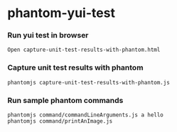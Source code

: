 # phantom-yui-test

### Run yui test in browser

    Open capture-unit-test-results-with-phantom.html

### Capture unit test results with phantom
    
    phantomjs capture-unit-test-results-with-phantom.js

### Run sample phantom commands

    phantomjs command/commandLineArguments.js a hello
    phantomjs command/printAnImage.js